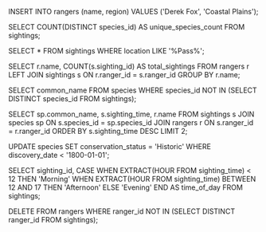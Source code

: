 <!-- p1 -->
INSERT INTO rangers (name, region) VALUES ('Derek Fox', 'Coastal Plains');

<!-- p2 -->
SELECT COUNT(DISTINCT species_id) AS unique_species_count FROM sightings;

<!-- p3 -->
SELECT * FROM sightings WHERE location LIKE '%Pass%';

<!-- p4 -->
SELECT r.name, COUNT(s.sighting_id) AS total_sightings
FROM rangers r
LEFT JOIN sightings s ON r.ranger_id = s.ranger_id
GROUP BY r.name;


<!-- p5 -->
SELECT common_name FROM species 
WHERE species_id NOT IN (SELECT DISTINCT species_id FROM sightings);

<!-- p6 -->
SELECT sp.common_name, s.sighting_time, r.name
FROM sightings s
JOIN species sp ON s.species_id = sp.species_id
JOIN rangers r ON s.ranger_id = r.ranger_id
ORDER BY s.sighting_time DESC
LIMIT 2;

<!-- p7 -->
UPDATE species 
SET conservation_status = 'Historic' 
WHERE discovery_date < '1800-01-01';


<!-- p8 -->
SELECT sighting_id, 
       CASE 
           WHEN EXTRACT(HOUR FROM sighting_time) < 12 THEN 'Morning'
           WHEN EXTRACT(HOUR FROM sighting_time) BETWEEN 12 AND 17 THEN 'Afternoon'
           ELSE 'Evening'
       END AS time_of_day
FROM sightings;

<!-- p9 -->
DELETE FROM rangers 
WHERE ranger_id NOT IN (SELECT DISTINCT ranger_id FROM sightings);


<!-- p10 -->

